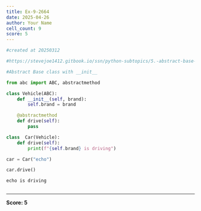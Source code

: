 ```yaml
---
title: Ex-9-2664
date: 2025-04-26
author: Your Name
cell_count: 9
score: 5
---
```


```python
#created at 20250312
```


```python
#https://stevejoe1412.gitbook.io/ssn/python-subtopics/5.-abstract-base-classes-abcs
```


```python
#Abstract Base class with __init__
```


```python
from abc import ABC, abstractmethod
```


```python
class Vehicle(ABC):
    def __init__(self, brand):
        self.brand = brand

    @abstractmethod
    def drive(self):
        pass
```


```python
class  Car(Vehicle):
    def drive(self):
        print(f"{self.brand} is driving")
```


```python
car = Car("echo")

```


```python
car.drive()
```

    echo is driving



```python

```


---
**Score: 5**